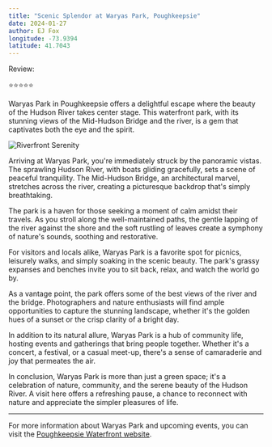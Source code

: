 ```yaml
---
title: "Scenic Splendor at Waryas Park, Poughkeepsie"
date: 2024-01-27
author: EJ Fox
longitude: -73.9394
latitude: 41.7043
---
```


Review:

⭐️⭐️⭐️⭐️⭐️

Waryas Park in Poughkeepsie offers a delightful escape where the beauty of the Hudson River takes center stage. This waterfront park, with its stunning views of the Mid-Hudson Bridge and the river, is a gem that captivates both the eye and the spirit.

![Riverfront Serenity](https://source.unsplash.com/800x600/?park,river)

Arriving at Waryas Park, you're immediately struck by the panoramic vistas. The sprawling Hudson River, with boats gliding gracefully, sets a scene of peaceful tranquility. The Mid-Hudson Bridge, an architectural marvel, stretches across the river, creating a picturesque backdrop that's simply breathtaking.

The park is a haven for those seeking a moment of calm amidst their travels. As you stroll along the well-maintained paths, the gentle lapping of the river against the shore and the soft rustling of leaves create a symphony of nature's sounds, soothing and restorative.

For visitors and locals alike, Waryas Park is a favorite spot for picnics, leisurely walks, and simply soaking in the scenic beauty. The park's grassy expanses and benches invite you to sit back, relax, and watch the world go by.

As a vantage point, the park offers some of the best views of the river and the bridge. Photographers and nature enthusiasts will find ample opportunities to capture the stunning landscape, whether it's the golden hues of a sunset or the crisp clarity of a bright day.

In addition to its natural allure, Waryas Park is a hub of community life, hosting events and gatherings that bring people together. Whether it's a concert, a festival, or a casual meet-up, there's a sense of camaraderie and joy that permeates the air.

In conclusion, Waryas Park is more than just a green space; it's a celebration of nature, community, and the serene beauty of the Hudson River. A visit here offers a refreshing pause, a chance to reconnect with nature and appreciate the simpler pleasures of life.

---

For more information about Waryas Park and upcoming events, you can visit the [Poughkeepsie Waterfront website](https://www.poughkeepsiewaterfront.com/waryas-park/).

